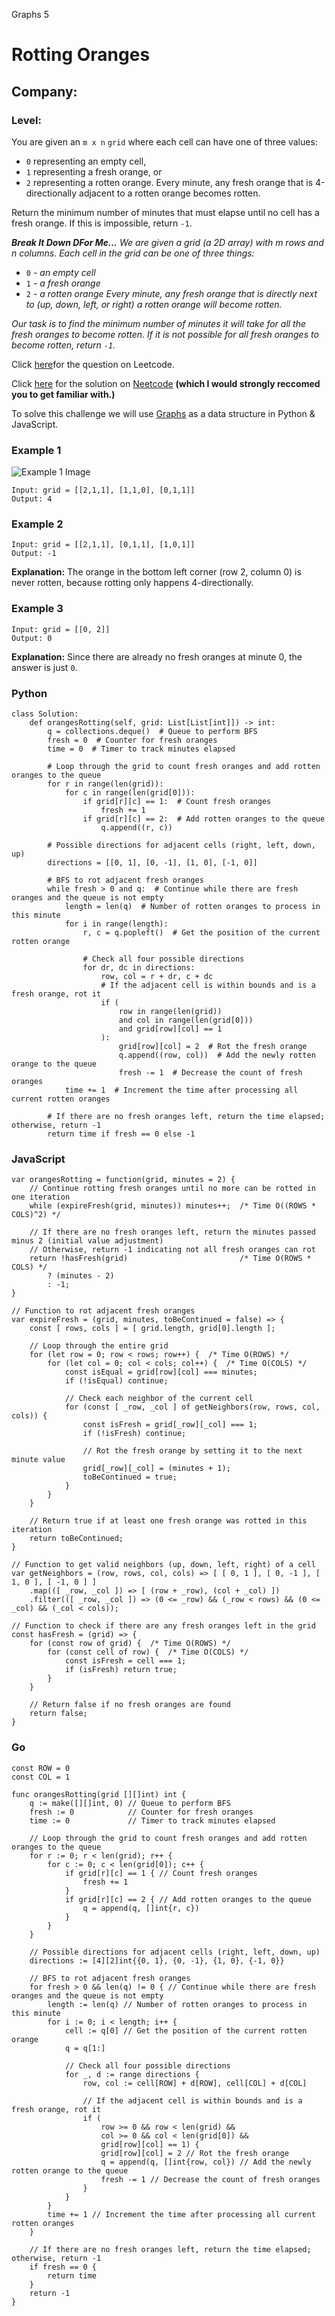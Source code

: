 Graphs 5
# Rotting Oranges
## Company: 
### Level:

You are given an `m x n` `grid` where each cell can have one of three values:

- `0` representing an empty cell,
- `1` representing a fresh orange, or
- `2` representing a rotten orange.
Every minute, any fresh orange that is 4-directionally adjacent to a rotten orange becomes rotten.

Return the minimum number of minutes that must elapse until no cell has a fresh orange. If this is impossible, return `-1`.

***Break It Down DFor Me...***
*We are given a grid (a 2D array) with m rows and n columns. Each cell in the grid can be one of three things:*

- `0` *- an empty cell*
- `1` *- a fresh orange*
- `2` *- a rotten orange*
*Every minute, any fresh orange that is directly next to (up, down, left, or right) a rotten orange will become rotten.*

*Our task is to find the minimum number of minutes it will take for all the fresh oranges to become rotten. If it is not possible for all fresh oranges to become rotten, return `-1`.*

Click [here](https://leetcode.com/problems/rotting-oranges/description/)for the question on Leetcode.

Click [here](https://www.youtube.com/watch?v=y704fEOx0s0) for the solution on [Neetcode](https://neetcode.io/) **(which I would strongly reccomed you to get familiar with.)**

To solve this challenge we will use [Graphs](https://www.simplilearn.com/tutorials/data-structure-tutorial/graphs-in-data-structure#:~:text=Graphs%20in%20data%20structures%20are,circuit%20networks%2C%20and%20social%20networks.) as a data structure in Python & JavaScript.

### Example 1
![Example 1 Image](https://assets.leetcode.com/uploads/2019/02/16/oranges.png)
```
Input: grid = [[2,1,1], [1,1,0], [0,1,1]]
Output: 4
```

### Example 2
```
Input: grid = [[2,1,1], [0,1,1], [1,0,1]]
Output: -1
```
**Explanation:** The orange in the bottom left corner (row 2, column 0) is never rotten, because rotting only happens 4-directionally.

### Example 3
```
Input: grid = [[0, 2]]
Output: 0
```
**Explanation:** Since there are already no fresh oranges at minute 0, the answer is just `0`.

### Python
```
class Solution:
    def orangesRotting(self, grid: List[List[int]]) -> int:
        q = collections.deque()  # Queue to perform BFS
        fresh = 0  # Counter for fresh oranges
        time = 0  # Timer to track minutes elapsed

        # Loop through the grid to count fresh oranges and add rotten oranges to the queue
        for r in range(len(grid)):
            for c in range(len(grid[0])):
                if grid[r][c] == 1:  # Count fresh oranges
                    fresh += 1
                if grid[r][c] == 2:  # Add rotten oranges to the queue
                    q.append((r, c))

        # Possible directions for adjacent cells (right, left, down, up)
        directions = [[0, 1], [0, -1], [1, 0], [-1, 0]]

        # BFS to rot adjacent fresh oranges
        while fresh > 0 and q:  # Continue while there are fresh oranges and the queue is not empty
            length = len(q)  # Number of rotten oranges to process in this minute
            for i in range(length):
                r, c = q.popleft()  # Get the position of the current rotten orange

                # Check all four possible directions
                for dr, dc in directions:
                    row, col = r + dr, c + dc
                    # If the adjacent cell is within bounds and is a fresh orange, rot it
                    if (
                        row in range(len(grid))
                        and col in range(len(grid[0]))
                        and grid[row][col] == 1
                    ):
                        grid[row][col] = 2  # Rot the fresh orange
                        q.append((row, col))  # Add the newly rotten orange to the queue
                        fresh -= 1  # Decrease the count of fresh oranges
            time += 1  # Increment the time after processing all current rotten oranges

        # If there are no fresh oranges left, return the time elapsed; otherwise, return -1
        return time if fresh == 0 else -1
```

### JavaScript
```
var orangesRotting = function(grid, minutes = 2) {
    // Continue rotting fresh oranges until no more can be rotted in one iteration
    while (expireFresh(grid, minutes)) minutes++;  /* Time O((ROWS * COLS)^2) */

    // If there are no fresh oranges left, return the minutes passed minus 2 (initial value adjustment)
    // Otherwise, return -1 indicating not all fresh oranges can rot
    return !hasFresh(grid)                         /* Time O(ROWS * COLS) */
        ? (minutes - 2)
        : -1;
}

// Function to rot adjacent fresh oranges
var expireFresh = (grid, minutes, toBeContinued = false) => {
    const [ rows, cols ] = [ grid.length, grid[0].length ];

    // Loop through the entire grid
    for (let row = 0; row < rows; row++) {  /* Time O(ROWS) */
        for (let col = 0; col < cols; col++) {  /* Time O(COLS) */
            const isEqual = grid[row][col] === minutes;
            if (!isEqual) continue;

            // Check each neighbor of the current cell
            for (const [ _row, _col ] of getNeighbors(row, rows, col, cols)) {
                const isFresh = grid[_row][_col] === 1;
                if (!isFresh) continue;

                // Rot the fresh orange by setting it to the next minute value
                grid[_row][_col] = (minutes + 1);
                toBeContinued = true;
            }
        }
    }

    // Return true if at least one fresh orange was rotted in this iteration
    return toBeContinued;
}

// Function to get valid neighbors (up, down, left, right) of a cell
var getNeighbors = (row, rows, col, cols) => [ [ 0, 1 ], [ 0, -1 ], [ 1, 0 ], [ -1, 0 ] ]
    .map(([ _row, _col ]) => [ (row + _row), (col + _col) ])
    .filter(([ _row, _col ]) => (0 <= _row) && (_row < rows) && (0 <= _col) && (_col < cols));

// Function to check if there are any fresh oranges left in the grid
const hasFresh = (grid) => {
    for (const row of grid) {  /* Time O(ROWS) */
        for (const cell of row) {  /* Time O(COLS) */
            const isFresh = cell === 1;
            if (isFresh) return true;
        }
    }

    // Return false if no fresh oranges are found
    return false;
}
```

### Go
```
const ROW = 0
const COL = 1

func orangesRotting(grid [][]int) int {
    q := make([][]int, 0) // Queue to perform BFS
    fresh := 0            // Counter for fresh oranges
    time := 0             // Timer to track minutes elapsed
    
    // Loop through the grid to count fresh oranges and add rotten oranges to the queue
    for r := 0; r < len(grid); r++ {
        for c := 0; c < len(grid[0]); c++ {
            if grid[r][c] == 1 { // Count fresh oranges
                fresh += 1
            }
            if grid[r][c] == 2 { // Add rotten oranges to the queue
                q = append(q, []int{r, c})
            }
        }
    }
    
    // Possible directions for adjacent cells (right, left, down, up)
    directions := [4][2]int{{0, 1}, {0, -1}, {1, 0}, {-1, 0}}
    
    // BFS to rot adjacent fresh oranges
    for fresh > 0 && len(q) != 0 { // Continue while there are fresh oranges and the queue is not empty
        length := len(q) // Number of rotten oranges to process in this minute
        for i := 0; i < length; i++ {
            cell := q[0] // Get the position of the current rotten orange
            q = q[1:]
            
            // Check all four possible directions
            for _, d := range directions {
                row, col := cell[ROW] + d[ROW], cell[COL] + d[COL]

                // If the adjacent cell is within bounds and is a fresh orange, rot it
                if (
                    row >= 0 && row < len(grid) &&
                    col >= 0 && col < len(grid[0]) &&
                    grid[row][col] == 1) {
                    grid[row][col] = 2 // Rot the fresh orange
                    q = append(q, []int{row, col}) // Add the newly rotten orange to the queue
                    fresh -= 1 // Decrease the count of fresh oranges
                }
            }
        }
        time += 1 // Increment the time after processing all current rotten oranges
    }
    
    // If there are no fresh oranges left, return the time elapsed; otherwise, return -1
    if fresh == 0 {
        return time
    }
    return -1
}
```